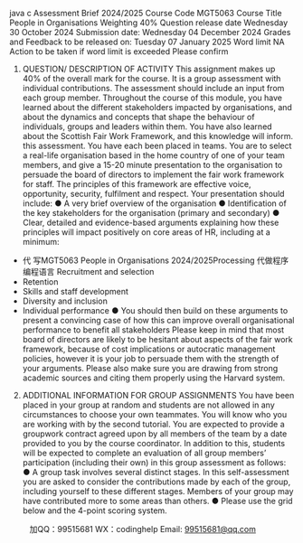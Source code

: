 java c
Assessment   Brief   2024/2025
Course   Code
MGT5063
Course Title
People in   Organisations
Weighting
40%
Question release   date
Wednesday 30 October 2024
Submission date:
Wednesday 04   December 2024
Grades and   Feedback to   be   released on:
Tuesday 07 January 2025
Word   limit
NA
Action to   be taken   if word   limit   is exceeded
Please   confirm
1.   QUESTION/   DESCRIPTION OF ACTIVITY
This assignment makes   up 40% of the overall   mark for the course.   It   is a   group   assessment   with   individual contributions. The assessment should   include an   input from each group member.
Throughout the course of this   module, you   have learned about the different   stakeholders   impacted by organisations, and about the dynamics and   concepts   that   shape   the   behaviour of individuals, groups and leaders within them. You   have also   learned   about   the   Scottish   Fair   Work   Framework, and this knowledge will inform. this assessment.
You   have each been   placed   in teams. You are to select a   real-life   organisation   based   in   the   home country of one of your team members, and   give   a   15-20   minute   presentation   to   the organisation to persuade the board of directors to   implement the fair work framework for   staff. The principles of this framework are effective voice, opportunity, security, fulfilment   and   respect. Your presentation should   include:
●          A very brief overview of the   organisation
●          Identification of the key stakeholders for the   organisation   (primary and   secondary)
●          Clear, detailed and evidence-based arguments explaining   how these   principles will   impact positively on core areas of   HR,   including   at   a   minimum:
-  代 写MGT5063 People in Organisations 2024/2025Processing
代做程序编程语言 Recruitment and selection
-   Retention
- Skills and   staff development
-   Diversity and   inclusion
-   Individual   performance
●          You should then build on these   arguments to   present   a   convincing   case   of   how   this   can   improve overall organisational   performance to benefit all stakeholders
Please   keep   in mind that   most board of directors are   likely to   be   hesitant   about   aspects   of the fair work framework, because of cost implications or autocratic   management   policies, however it   is your   job to   persuade them with the strength of your arguments.   Please   also   make sure you are drawing from strong academic sources and   citing   them   properly   using the   Harvard system.
2.   ADDITIONAL INFORMATION   FOR GROUP ASSIGNMENTS
You   have been   placed   in your group at   random and   students   are   not allowed   in   any   circumstances to choose your own teammates. You will know who you are   working   with   by   the second tutorial. You are expected to   provide a   groupwork   contract   agreed   upon   by   all members of the team by   a date provided to you   by the   course   coordinator.
In addition to this,   students will be   expected to   complete   an   evaluation   of   all   group   members’   participation   (including their own) in this group assessment as follows:
●          A group task   involves several distinct stages.   In this self-assessment you   are   asked   to consider the contributions   made by each   of the group,   including yourself to these   different stages.   Members of your group may have contributed   more to   some   areas      than others.
●          Please use the grid   below and   the   4-point   scoring   system.


         
加QQ：99515681  WX：codinghelp  Email: 99515681@qq.com
